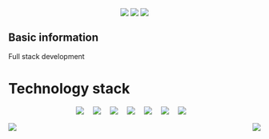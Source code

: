 <p align="center"> 
    <a href="http://lyj.cloudns.ch/" target="_blank"><img  align=center src="https://img.shields.io/badge/Blog-博客-%231677ff?style=flat-square"/></a>
    <a href="lyj404@qq.com" target="_blank"><img  align=center src="https://img.shields.io/badge/Email-邮箱-%2326d162?style=flat-square"/></a>
    <a href="" target="_blank"><img  align=center src="https://img.shields.io/badge/OS-Endeavour_OS-%239607dd?style=flat-square"/></a>
</p>

## Basic information

Full stack development

# Technology stack

<p align="center"> 
    <a href=""><img src="https://img.shields.io/badge/Java-ED8B00?style=for-the-badge&logo=openjdk&logoColor=white" ></a>&emsp;
    <a href=""><img src="https://img.shields.io/badge/Go-00ADD8?style=for-the-badge&logo=go&logoColor=white" ></a>&emsp;
    <a href=""><img src="https://img.shields.io/badge/Vue.js-35495E?style=for-the-badge&logo=vue.js&logoColor=4FC08D" ></a>&emsp;
    <a href=""><img src="https://img.shields.io/badge/React-20232A?style=for-the-badge&logo=react&logoColor=61DAFB" ></a>&emsp;
    <a href=""><img src="https://img.shields.io/badge/TypeScript-007ACC?style=for-the-badge&logo=typescript&logoColor=white" ></a>&emsp;
    <a href=""><img src="https://img.shields.io/badge/MySQL-00000F?style=for-the-badge&logo=mysql&logoColor=white" ></a>&emsp;
    <a href=""><img src="https://img.shields.io/badge/redis-%23DD0031.svg?&style=for-the-badge&logo=redis&logoColor=white" ></a>&emsp;
</p>

<img   align="left" src="https://github-readme-stats.vercel.app/api?username=lyj404&locale=en&line_height=33&show_icons=true&hide=&theme=&rank_icon=default"/>
<img   align="right" src="https://github-readme-stats.vercel.app/api/top-langs/?username=lyj404&locale=en&line_height=33&theme=&langs_count=9&layout=compact"/>
